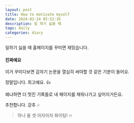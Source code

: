 ```yaml
---
layout: post
title: How to motivate myself
date: 2024-02-24 05:52:16
description: 일 하기 싫을 때
tags: daily
categories: diary
---
```


일하기 싫을 때 홈페이지를 꾸미면 재밌습니다.

#### 진짜예요  


이거 꾸미다보면 갑자기 논문을 열심히 써야할 것 같은 기분이 들어요.  

정말입니다. 최고예요.  :thumbsup:  

왜냐하면 더 멋진 기록들로 내 페이지를 채워나가고 싶어지거든요.  

추천합니다. 강추 :notes:  

> 하나 둘 셋 아자아자 화이팅! :fire:

